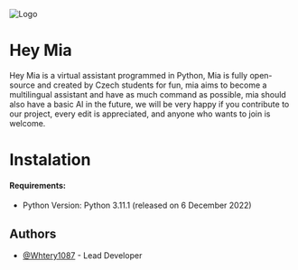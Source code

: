 
![Logo](https://i.ibb.co/BnxgCHZ/Hey-Mia-removebg-preview.png)


# Hey Mia

Hey Mia is a virtual assistant programmed in Python, Mia is fully open-source and created by Czech students for fun, mia aims to become a multilingual assistant and have as much command as possible, mia should also have a basic AI in the future, we will be very happy if you contribute to our project, every edit is appreciated, and anyone who wants to join is welcome.
# Instalation

#### Requirements:
+ Python Version: Python 3.11.1 (released on 6 December 2022)

## Authors

- [@Whtery1087](https://www.github.com/Whtery1087) - Lead Developer
